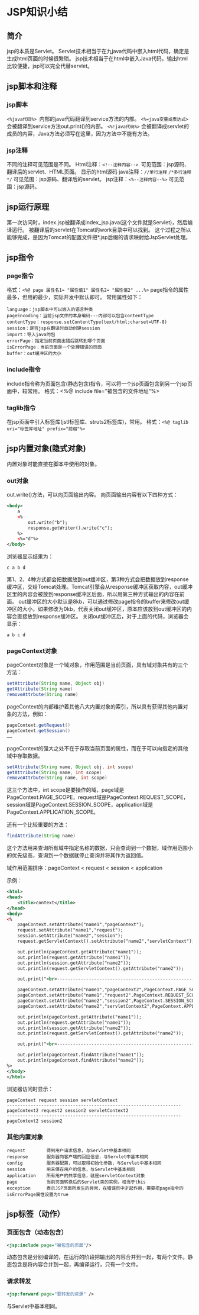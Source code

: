 # JSP知识小结

## 简介
jsp的本质是Servlet。
Servlet技术相当于在九java代码中嵌入html代码，确定是生成html页面的时候很繁琐。
jsp技术相当于在html中嵌入Java代码，输出html比较便捷，jsp可以完全代替servlet。

## jsp脚本和注释
### jsp脚本
`<%java代码%> `内部的java代码翻译到service方法的内部。
`<%=java变量或表达式>` 会被翻译到service方法out.print()的内部。
`<%!java代码%>` 会被翻译成servlet的成员的内容，Java方法必须写在这里，因为方法中不能有方法。
### jsp注释
不同的注释可见范围是不同。
Html注释：`<!--注释内容--> `可见范围：jsp源码、翻译后的servlet、HTML页面。                                                显示的html源码
java注释：`//单行注释`  `/*多行注释*/` 可见范围：jsp源码、翻译后的servlet。
jsp注释：`<%--注释内容--%>` 可见范围：jsp源码。

## jsp运行原理
第一次访问时，index.jsp被翻译成index_jsp.java(这个文件就是Servlet)，然后编译运行。
被翻译后的servlet在Tomcat的work目录中可以找到。
这个过程之所以能够完成，是因为Tomcat的配置文件把*.jsp后缀的请求映射给JspServlet处理。

## jsp指令
### page指令
格式：`<%@ page 属性名1= "属性值1" 属性名2= "属性值2" ...%>`
page指令的属性最多，但用的最少，实际开发中默认即可。
常用属性如下：

	language：jsp脚本中可以嵌入的语言种类
	pageEncoding：当前jsp文件的本身编码---内部可以包含contentType
	contentType：response.setContentType(text/html;charset=UTF-8)
	session：是否jsp在翻译时自动创建session
	import：导入java的包
	errorPage：指定当前页面出错后跳转到哪个页面
	isErrorPage：当前页面是一个处理错误的页面
	buffer：out缓冲区的大小
### include指令
include指令称为页面包含(静态包含)指令，可以将一个jsp页面包含到另一个jsp页面中，较常用。
格式：<%@ include file="被包含的文件地址"%>
### taglib指令
在jsp页面中引入标签库(jstl标签库、struts2标签库)，常用。
格式：`<%@ taglib uri="标签库地址" prefix="前缀"%>`
	
## jsp内置对象(隐式对象)
内置对象时能直接在脚本中使用的对象。
### out对象
out.write()方法，可以向页面输出内容。
向页面输出内容有以下四种方式：
```xml
<body>
	a
	<%
		out.write("b");
		response.getWriter().write("c");
	%>
	<%="d"%>
</body>
```
浏览器显示结果为：
```
c a b d
```
第1、2、4种方式都会把数据放到out缓冲区，第3种方式会把数据放到response缓冲区，交给Tomcat处理。Tomcat引擎会从response缓冲区获取内容，out缓冲区里的内容会被放到response缓冲区后面，所以用第三种方式输出的内容在前面。
out缓冲区的大小默认是8kb，可以通过修改page指令的buffer来修改out缓冲区的大小，如果修改为0kb，代表关闭out缓冲区，原本应该放到out缓冲区的内容会直接放到response缓冲区。
关闭out缓冲区后，对于上面的代码，浏览器会显示：

```
a b c d
```

### pageContext对象
pageContext对象是一个域对象，作用范围是当前页面，具有域对象共有的三个方法：

```java
setAttribute(String name, Object obj)
getAttribute(String name)
removeAttrbute(String name)
```

pageContext的内部维护着其他八大内置对象的索引，所以具有获得其他内置对象的方法，例如：

```java
pageContext.getRequest()
pageContext.getSession()
……
```
pageContext的强大之处不在于存取当前页面的属性，而在于可以向指定的其他域中存取数据。

```java
setAttribute(String name, Object obj, int scope)
getAttribute(String name, int scope)
removeAttrbute(String name, int scope)
```
这三个方法中，int scope是要操作的域，page域是PageContext.PAGE_SCOPE，request域是PageContext.REQUEST_SCOPE，session域是PageContext.SESSION_SCOPE，application域是PageContext.APPLICATION_SCOPE。

还有一个比较重要的方法：

```java
findAttribute(String name)
```
这个方法用来查询所有域中指定名称的数据，只会查询到一个数据，域作用范围小的优先级高，查询到一个数据就停止查询并将其作为返回值。

域作用范围排序：pageContext < request < session < application

示例：
```xml
<html>
<head>
	<title>context</title>
</head>
<body>
<%
	pageContext.setAttribute("name1","pageContext");
	request.setAttribute("name1","request");
	session.setAttribute("name2","session");
	request.getServletContext().setAttribute("name2","servletContext");

	out.println(pageContext.getAttribute("name1"));
	out.println(request.getAttribute("name1"));
	out.println(session.getAttribute("name2"));
	out.println(request.getServletContext().getAttribute("name2"));

	out.print("<br>------------------------------------------------------------------<br>");

	pageContext.setAttribute("name1","pageContext2",PageContext.PAGE_SCOPE);
	pageContext.setAttribute("name1","request2",PageContext.REQUEST_SCOPE);
	pageContext.setAttribute("name2","session2",PageContext.SESSION_SCOPE);
	pageContext.setAttribute("name2","servletContext2",PageContext.APPLICATION_SCOPE);

	out.println(pageContext.getAttribute("name1"));
	out.println(request.getAttribute("name1"));
	out.println(session.getAttribute("name2"));
	out.println(request.getServletContext().getAttribute("name2"));

	out.print("<br>------------------------------------------------------------------<br>");

	out.println(pageContext.findAttribute("name1"));
	out.println(pageContext.findAttribute("name2"));
%>
</body>
</html>
```
浏览器访问时显示：
```
pageContext request session servletContext 
------------------------------------------------------------------
pageContext2 request2 session2 servletContext2 
------------------------------------------------------------------
pageContext2 session2
```

### 其他内置对象
	request		   得到用户请求信息，与Servlet中基本相同
	response	   服务器向客户端的回应信息，与Servlet中基本相同
	config		   服务器配置，可以取得初始化参数，与Servlet中基本相同
	session		   用来保存用户的信息，与Servlet中基本相同
	application	   所有用户的共享信息，就是servletContext对象
	page	       当前页面转换后的Servlet类的实例，相当于this
	exception	   表示JSP页面所发生的异常，在错误页中才起作用，需要把page指令的isErrorPage属性设置为true

## jsp标签（动作）
### 页面包含（动态包含）
```xml
<jsp:include page="被包含的页面"/>
```
动态包含是分别编译的，在运行的阶段把输出的内容合并到一起，有两个文件。静态包含是将内容合并到一起，再编译运行，只有一个文件。
### 请求转发
```xml
<jsp:forward page="要转发的资源" />
```
与Servlet中基本相同。


​	
​	






